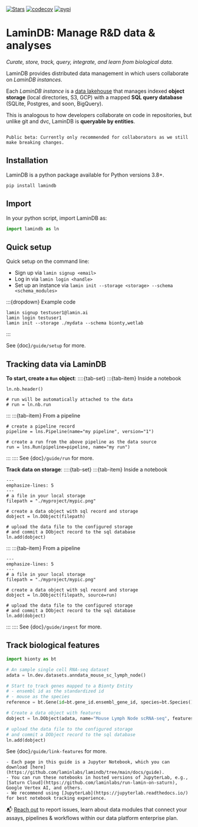 [![Stars](https://img.shields.io/github/stars/laminlabs/lamindb?logo=GitHub&color=yellow)](https://github.com/laminlabs/lamindb)
[![codecov](https://codecov.io/gh/laminlabs/lamindb/branch/main/graph/badge.svg?token=VKMRJ7OWR3)](https://codecov.io/gh/laminlabs/lamindb)
[![pypi](https://img.shields.io/pypi/v/lamindb?color=blue&label=pypi%20package)](https://pypi.org/project/lamindb)

# LaminDB: Manage R&D data & analyses

_Curate, store, track, query, integrate, and learn from biological data._

LaminDB provides distributed data management in which users collaborate on _LaminDB instances_.

Each _LaminDB instance_ is a [data lakehouse](https://www.databricks.com/glossary/data-lakehouse) that manages indexed **object storage** (local directories, S3, GCP) with a mapped **SQL query database** (SQLite, Postgres, and soon, BigQuery).

This is analogous to how developers collaborate on code in repositories, but unlike git and dvc, LaminDB is **queryable by entities**.

```{warning}

Public beta: Currently only recommended for collaborators as we still make breaking changes.

```

## Installation

LaminDB is a python package available for Python versions 3.8+.

```shell
pip install lamindb
```

## Import

In your python script, import LaminDB as:

```python
import lamindb as ln
```

## Quick setup

Quick setup on the command line:

- Sign up via `lamin signup <email>`
- Log in via `lamin login <handle>`
- Set up an instance via `lamin init --storage <storage> --schema <schema_modules>`

:::{dropdown} Example code

```shell
lamin signup testuser1@lamin.ai
lamin login testuser1
lamin init --storage ./mydata --schema bionty,wetlab
```

:::

See {doc}`/guide/setup` for more.

## Tracking data via LaminDB

**To start, create a `Run` object**:
::::{tab-set}
:::{tab-item} Inside a notebook

```{code-block} python
ln.nb.header()

# run will be automatically attached to the data
# run = ln.nb.run
```

:::
:::{tab-item} From a pipeline

```{code-block} python
# create a pipeline record
pipeline = lns.Pipeline(name="my pipeline", version="1")

# create a run from the above pipeline as the data source
run = lns.Run(pipeline=pipeline, name="my run")
```

:::
::::
See {doc}`/guide/run` for more.

**Track data on storage**:
::::{tab-set}
:::{tab-item} Inside a notebook

```{code-block} python
---
emphasize-lines: 5
---
# a file in your local storage
filepath = "./myproject/mypic.png"

# create a data object with sql record and storage
dobject = ln.DObject(filepath)

# upload the data file to the configured storage
# and commit a DObject record to the sql database
ln.add(dobject)
```

:::
:::{tab-item} From a pipeline

```{code-block} python
---
emphasize-lines: 5
---
# a file in your local storage
filepath = "./myproject/mypic.png"

# create a data object with sql record and storage
dobject = ln.DObject(filepath, source=run)

# upload the data file to the configured storage
# and commit a DObject record to the sql database
ln.add(dobject)
```

:::
::::
See {doc}`/guide/ingest` for more.

## Track biological features

```python
import bionty as bt

# An sample single cell RNA-seq dataset
adata = ln.dev.datasets.anndata_mouse_sc_lymph_node()

# Start to track genes mapped to a Bionty Entity
# - ensembl id as the standardized id
# - mouse as the species
reference = bt.Gene(id=bt.gene_id.ensembl_gene_id, species=bt.Species().lookup.mouse)

# Create a data object with features
dobject = ln.DObject(adata, name="Mouse Lymph Node scRNA-seq", features_ref=reference)

# upload the data file to the configured storage
# and commit a DObject record to the sql database
ln.add(dobject)
```

See {doc}`/guide/link-features` for more.

```{tip}
- Each page in this guide is a Jupyter Notebook, which you can download [here](https://github.com/laminlabs/lamindb/tree/main/docs/guide).
- You can run these notebooks in hosted versions of JupyterLab, e.g., [Saturn Cloud](https://github.com/laminlabs/run-lamin-on-saturn), Google Vertex AI, and others.
- We recommend using [JupyterLab](https://jupyterlab.readthedocs.io/) for best notebook tracking experience.
```

📬 [Reach out](https://lamin.ai/contact) to report issues, learn about data modules that connect your assays, pipelines & workflows within our data platform enterprise plan.

